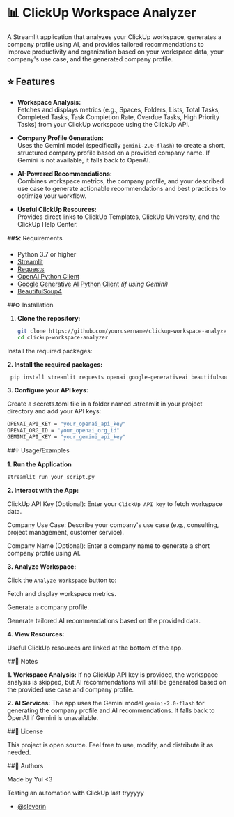 
# 📊 ClickUp Workspace Analyzer    

A Streamlit application that analyzes your ClickUp workspace, generates a company profile using AI, and provides tailored recommendations to improve productivity and organization based on your workspace data, your company's use case, and the generated company profile.

## ⭐ Features

- **Workspace Analysis:**  
  Fetches and displays metrics (e.g., Spaces, Folders, Lists, Total Tasks, Completed Tasks, Task Completion Rate, Overdue Tasks, High Priority Tasks) from your ClickUp workspace using the ClickUp API.

- **Company Profile Generation:**  
  Uses the Gemini model (specifically `gemini-2.0-flash`) to create a short, structured company profile based on a provided company name. If Gemini is not available, it falls back to OpenAI.

- **AI-Powered Recommendations:**  
  Combines workspace metrics, the company profile, and your described use case to generate actionable recommendations and best practices to optimize your workflow.

- **Useful ClickUp Resources:**  
  Provides direct links to ClickUp Templates, ClickUp University, and the ClickUp Help Center.

##🛠️ Requirements

- Python 3.7 or higher
- [Streamlit](https://streamlit.io/)
- [Requests](https://pypi.org/project/requests/)
- [OpenAI Python Client](https://pypi.org/project/openai/)
- [Google Generative AI Python Client](https://pypi.org/project/google-generativeai/) *(if using Gemini)*
- [BeautifulSoup4](https://pypi.org/project/beautifulsoup4/)




##⚙️ Installation

1. **Clone the repository:**

   ```bash
   git clone https://github.com/yourusername/clickup-workspace-analyzer.git
   cd clickup-workspace-analyzer


Install the required packages:


**2. Install the required packages:**


```bash
 pip install streamlit requests openai google-generativeai beautifulsoup4
```
    

**3. Configure your API keys:**

Create a secrets.toml file in a folder named .streamlit in your project directory and add your API keys:

```bash
OPENAI_API_KEY = "your_openai_api_key"
OPENAI_ORG_ID = "your_openai_org_id"
GEMINI_API_KEY = "your_gemini_api_key"
```
##💡 Usage/Examples

**1. Run the Application**

```bash
streamlit run your_script.py

```

**2. Interact with the App:**

ClickUp API Key (Optional): Enter your `ClickUp API key` to fetch workspace data.

Company Use Case: Describe your company's use case (e.g., consulting, project management, customer service).

Company Name (Optional): Enter a company name to generate a short company profile using AI.

**3. Analyze Workspace:**

Click the `Analyze Workspace` button to:

Fetch and display workspace metrics.

Generate a company profile.

Generate tailored AI recommendations based on the provided data.

**4. View Resources:**

Useful ClickUp resources are linked at the bottom of the app.




##📝 Notes

**1. Workspace Analysis:**
If no ClickUp API key is provided, the workspace analysis is skipped, but AI recommendations will still be generated based on the provided use case and company profile.

**2. AI Services:**
The app uses the Gemini model `gemini-2.0-flash` for generating the company profile and AI recommendations. It falls back to OpenAI if Gemini is unavailable.

##🪪 License

This project is open source. Feel free to use, modify, and distribute it as needed.



##👤 Authors

Made by Yul <3

Testing an automation with ClickUp last tryyyyy

- [@sleverin](https://github.com/slever1n)

